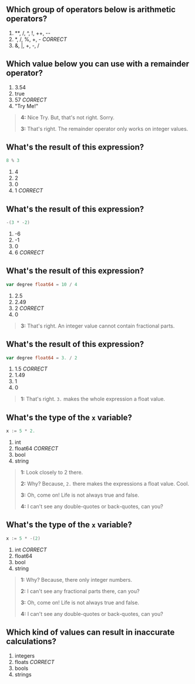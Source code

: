 ## Which group of operators below is arithmetic operators?
1. **, /, ^, !, ++, --
2. *, /, %, +, - *CORRECT*
3. &, |, +, -, /


## Which value below you can use with a remainder operator?
1. 3.54
2. true
3. 57 *CORRECT*
4. "Try Me!"

> **4:** Nice Try. But, that's not right. Sorry.
>
> **3:** That's right. The remainder operator only works on integer values.
>


## What's the result of this expression?
```go
8 % 3
```
1. 4
2. 2
3. 0
4. 1 *CORRECT*


## What's the result of this expression?
```go
-(3 * -2)
```
1. -6
2. -1
3. 0
4. 6 *CORRECT*


## What's the result of this expression?
```go
var degree float64 = 10 / 4
```
1. 2.5
2. 2.49
3. 2 *CORRECT*
4. 0

> **3:** That's right. An integer value cannot contain fractional parts.
>


## What's the result of this expression?
```go
var degree float64 = 3. / 2
```
1. 1.5 *CORRECT*
2. 1.49
3. 1
4. 0

> **1:** That's right. `3.` makes the whole expression a float value.
>


## What's the type of the `x` variable?
```go
x := 5 * 2.
```
1. int
2. float64 *CORRECT*
3. bool
4. string

> **1:** Look closely to 2 there.
>
> **2:** Why? Because, `2.` there makes the expressions a float value. Cool.
>
> **3:** Oh, come on! Life is not always true and false.
>
> **4:** I can't see any double-quotes or back-quotes, can you?
>


## What's the type of the `x` variable?
```go
x := 5 * -(2)
```
1. int *CORRECT*
2. float64
3. bool
4. string

> **1:** Why? Because, there only integer numbers.
>
> **2:** I can't see any fractional parts there, can you?
>
> **3:** Oh, come on! Life is not always true and false.
>
> **4:** I can't see any double-quotes or back-quotes, can you?
>


## Which kind of values can result in inaccurate calculations?
1. integers
2. floats *CORRECT*
3. bools
4. strings
